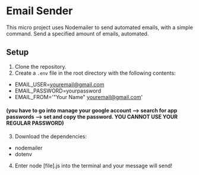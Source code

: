 # Email Sender

This micro project uses Nodemailer to send automated emails, with a simple command. Send a specified amount of emails, automated.

## Setup

1. Clone the repository.
2. Create a `.env` file in the root directory with the following contents:

- EMAIL_USER=youremail@gmail.com
- EMAIL_PASSWORD=yourpassword
- EMAIL_FROM='"Your Name" youremail@gmail.com'

#### (you have to go into manage your google account --> search for app passwords --> set and copy the password. YOU CANNOT USE YOUR REGULAR PASSWORD)

3. Download the dependencies:

- nodemailer
- dotenv

4. Enter node [file].js into the terminal and your message will send!
